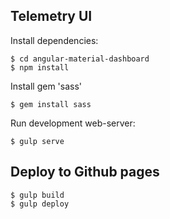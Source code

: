 ## Telemetry UI

Install dependencies:

    $ cd angular-material-dashboard
    $ npm install

Install gem 'sass'

    $ gem install sass
    
Run development web-server:

    $ gulp serve

## Deploy to Github pages  
  
    $ gulp build
    $ gulp deploy